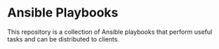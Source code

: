 # Ansible Playbooks

This repository is a collection of Ansible playbooks that perform useful tasks and can be distributed to clients.

